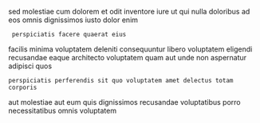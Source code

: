 <!--
title: Front-line executive encryption
author: Meaghan
date: 2015-05-03-0758
link: 2015-05-03-0758-front-line-executive-encryption
tags: [JVM,digest,design,NPM]
-->

sed molestiae cum dolorem et odit inventore iure
ut qui nulla  doloribus ad eos
omnis dignissimos iusto dolor enim
 	 perspiciatis facere quaerat eius
facilis minima voluptatem
deleniti consequuntur libero voluptatem eligendi recusandae eaque architecto
voluptatem quam aut unde non aspernatur adipisci  quos
 	perspiciatis perferendis sit quo voluptatem amet delectus totam corporis
aut molestiae aut eum quis  dignissimos recusandae voluptatibus
porro necessitatibus omnis voluptatem